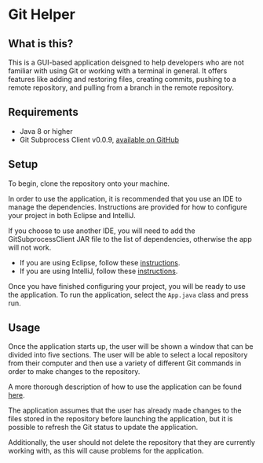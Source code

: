 # Git Helper

## What is this?

This is a GUI-based application deisgned to help developers who are not familiar with using Git or working with a terminal in general. It offers features like adding and restoring files, creating commits, pushing to a remote repository, and pulling from a branch in the remote repository.

## Requirements

* Java 8 or higher
* Git Subprocess Client v0.0.9, [available on GitHub](https://github.com/CSC109/GitSubprocessClient/releases/tag/v0.0.9)

## Setup

To begin, clone the repository onto your machine.

In order to use the application, it is recommended that you use an IDE to manage the dependencies. Instructions are provided for how to configure your project in both Eclipse and IntelliJ.

If you choose to use another IDE, you will need to add the GitSubprocessClient JAR file to the list of dependencies, otherwise the app will not work.

* If you are using Eclipse, follow these [instructions](./EclipseSetup).
* If you are using IntelliJ, follow these [instructions](./IntelliJSetup).

Once you have finished configuring your project, you will be ready to use the application. To run the application, select the ``App.java`` class and press run.

## Usage

Once the application starts up, the user will be shown a window that can be divided into five sections. The user will be able to select a local repository from their computer and then use a variety of different Git commands in order to make changes to the repository. 

A more thorough description of how to use the application can be found [here](./usage).

The application assumes that the user has already made changes to the files stored in the repository before launching the application, but it is possible to refresh the Git status to update the application. 

Additionally, the user should not delete the repository that they are currently working with, as this will cause problems for the application.